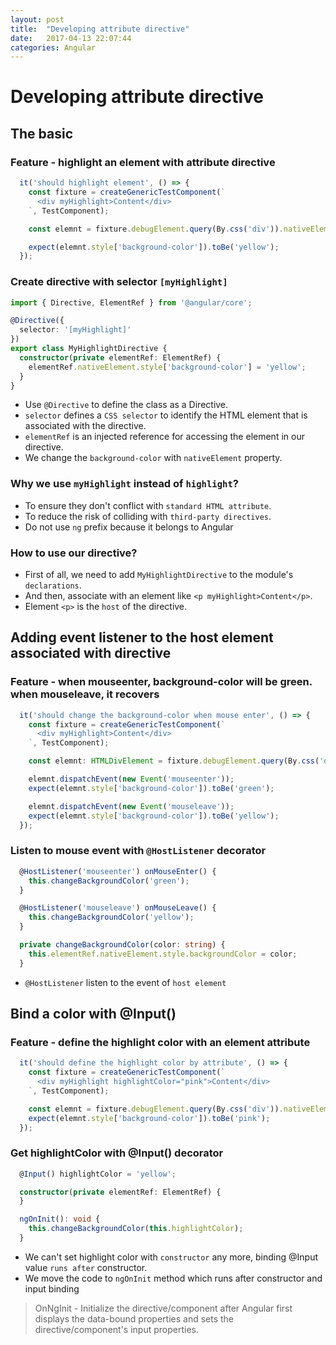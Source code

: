 ```yaml
---
layout: post
title:  "Developing attribute directive"
date:   2017-04-13 22:07:44
categories: Angular
---
```


# Developing attribute directive

## The basic

### Feature - highlight an element with attribute directive

```ts
  it('should highlight element', () => {
    const fixture = createGenericTestComponent(`
      <div myHighlight>Content</div>
    `, TestComponent);

    const elemnt = fixture.debugElement.query(By.css('div')).nativeElement;

    expect(elemnt.style['background-color']).toBe('yellow');
  });
```
### Create directive with selector `[myHighlight]`

```ts
import { Directive, ElementRef } from '@angular/core';

@Directive({
  selector: '[myHighlight]'
})
export class MyHighlightDirective {
  constructor(private elementRef: ElementRef) {
    elementRef.nativeElement.style['background-color'] = 'yellow';
  }
}
```
- Use `@Directive` to define the class as a Directive.
- `selector` defines a `CSS selector` to identify the HTML element that is associated with the directive.
- `elementRef` is an injected reference for accessing the element in our directive.
- We change the `background-color` with `nativeElement` property.

### Why we use `myHighlight` instead of `highlight`?
- To ensure they don't conflict with `standard HTML attribute`.
- To reduce the risk of colliding with `third-party directives`.
- Do not use `ng` prefix because it belongs to Angular

### How to use our directive?

- First of all, we need to add `MyHighlightDirective` to the module's `declarations`.
- And then, associate with an element like `<p myHighlight>Content</p>`.
- Element `<p>` is the `host` of the directive.

## Adding event listener to the host element associated with directive

### Feature - when mouseenter, background-color will be green. when mouseleave, it recovers

```ts
  it('should change the background-color when mouse enter', () => {
    const fixture = createGenericTestComponent(`
      <div myHighlight>Content</div>
    `, TestComponent);

    const elemnt: HTMLDivElement = fixture.debugElement.query(By.css('div')).nativeElement;

    elemnt.dispatchEvent(new Event('mouseenter'));
    expect(elemnt.style['background-color']).toBe('green');

    elemnt.dispatchEvent(new Event('mouseleave'));
    expect(elemnt.style['background-color']).toBe('yellow');
  });
```

### Listen to mouse event with `@HostListener` decorator

```ts
  @HostListener('mouseenter') onMouseEnter() {
    this.changeBackgroundColor('green');
  }

  @HostListener('mouseleave') onMouseLeave() {
    this.changeBackgroundColor('yellow');
  }

  private changeBackgroundColor(color: string) {
    this.elementRef.nativeElement.style.backgroundColor = color;
  }
```

- `@HostListener` listen to the event of `host element`

## Bind a color with @Input()
### Feature - define the highlight color with an element attribute 

```ts
  it('should define the highlight color by attribute', () => {
    const fixture = createGenericTestComponent(`
      <div myHighlight highlightColor="pink">Content</div>
    `, TestComponent);

    const elemnt = fixture.debugElement.query(By.css('div')).nativeElement;
    expect(elemnt.style['background-color']).toBe('pink');
  });
```

### Get highlightColor with @Input() decorator

```ts
  @Input() highlightColor = 'yellow';

  constructor(private elementRef: ElementRef) {
  }

  ngOnInit(): void {
    this.changeBackgroundColor(this.highlightColor);
  }
```
- We can't set highlight color with `constructor` any more, binding @Input value `runs after` constructor.
- We move the code to `ngOnInit` method which runs after constructor and input binding

> OnNgInit - Initialize the directive/component after Angular first displays the data-bound properties and sets the directive/component's input properties.

